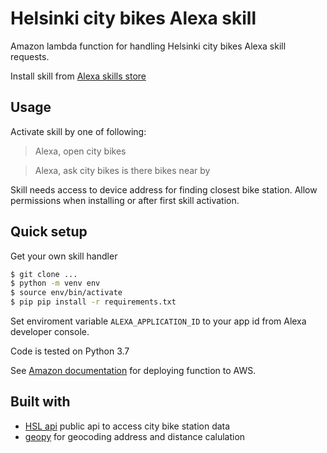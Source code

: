# Helsinki city bikes Alexa skill

Amazon lambda function for handling Helsinki city bikes Alexa skill requests.

Install skill from [Alexa skills store](https://www.amazon.com/dp/B07VY1Y7V1/)

## Usage

Activate skill by one of following:

> Alexa, open city bikes

> Alexa, ask city bikes is there bikes near by 

Skill needs access to device address for finding closest bike station. Allow permissions when installing or after first skill activation.

## Quick setup

Get your own skill handler 

```bash
$ git clone ...
$ python -m venv env
$ source env/bin/activate
$ pip pip install -r requirements.txt
```

Set enviroment variable `ALEXA_APPLICATION_ID` to your app id from Alexa developer console.

Code is tested on Python 3.7

See [Amazon documentation](https://docs.aws.amazon.com/lambda/latest/dg/lambda-python-how-to-create-deployment-package.html#python-package-dependencies) for deploying function to AWS.

## Built with
* [HSL api]() public api to access city bike station data
* [geopy](https://github.com/geopy/geopy) for geocoding address and distance calulation